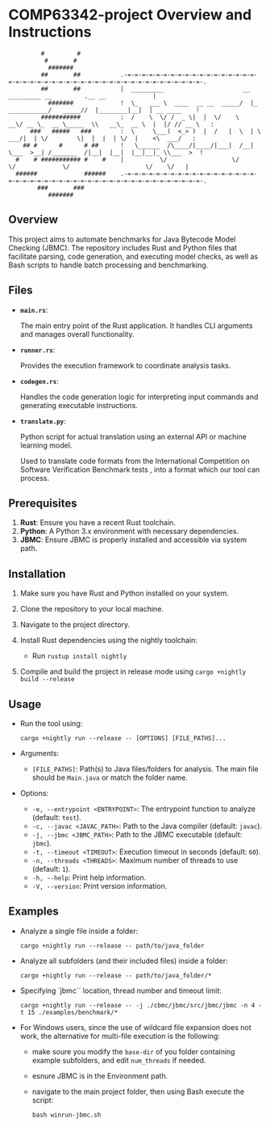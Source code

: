 # COMP63342-project Overview and Instructions

```
         #         #​
          #       #​
           #######​
         ##       ##           .-=-=-=-=-=-=-=-=-=-=-=-=-=-=-=-=-=-=-=-=-=-=-=-=-=-=-=-=-=-=-=-=-=-=-=-=-=-=-=-=-=-=-=-=-=-.​
         ##       ##           |  _________                      __                _________ __         .__ __             |​
           #######             !  \_   ___ \  ____  __ __  _____/  |_  ___________/   _____//  |________|__|  | __ ____    !​
         ###########           :  /    \  \/ /  _ \|  |  \/    \   __\/ __ \_  __ \_____  \\   __\_  __ \  |  |/ // __ \   :​
      ###   #####   ###        :  \     \___(  <_> )  |  /   |  \  | \  ___/|  | \/        \|  |  |  | \/  |    <\  ___/   :​
    ## #      #      # ##      !   \______  /\____/|____/|___|  /__|  \___  >__| /_______  /|__|  |__|  |__|__|_ \\___  >  !​
  #    # ########### #    #    |          \/                  \/          \/             \/                     \/    \/   |​
  ######             ######    .-=-=-=-=-=-=-=-=-=-=-=-=-=-=-=-=-=-=-=-=-=-=-=-=-=-=-=-=-=-=-=-=-=-=-=-=-=-=-=-=-=-=-=-=-=-.​
        ###       ###​
           #######​
```

## Overview

This project aims to automate benchmarks for Java Bytecode Model Checking (JBMC). The repository includes Rust and Python files that facilitate parsing, code generation, and executing model checks, as well as Bash scripts to handle batch processing and benchmarking.

## Files

- **`main.rs`**:

  The main entry point of the Rust application. It handles CLI arguments and manages overall functionality.

- **`runner.rs`**:

  Provides the execution framework to coordinate analysis tasks.

- **`codegen.rs`**:

  Handles the code generation logic for interpreting input commands and generating executable instructions.

- **`translate.py`**:

  Python script for actual translation using an external API or machine learning model.

  Used to translate code formats from the International Competition on Software Verification Benchmark tests , into a format which our tool can process.

## Prerequisites

1. **Rust**: Ensure you have a recent Rust toolchain.
2. **Python**: A Python 3.x environment with necessary dependencies.
3. **JBMC**: Ensure JBMC is properly installed and accessible via system path.

## Installation

1. Make sure you have Rust and Python installed on your system.
2. Clone the repository to your local machine.
3. Navigate to the project directory.
4. Install Rust dependencies using the nightly toolchain:

   - Run `rustup install nightly`

5. Compile and build the project in release mode using `cargo +nightly build --release`

## Usage

- Run the tool using:

  `cargo +nightly run --release -- [OPTIONS] [FILE_PATHS]...`

- Arguments:

  - `[FILE_PATHS]`: Path(s) to Java files/folders for analysis. The main file should be `Main.java` or match the folder name.

- Options:

  - `-e, --entrypoint <ENTRYPOINT>`: The entrypoint function to analyze (default: `test`).
  - `-c, --javac <JAVAC_PATH>`: Path to the Java compiler (default: `javac`).
  - `-j, --jbmc <JBMC_PATH>`: Path to the JBMC executable (default: `jbmc`).
  - `-t, --timeout <TIMEOUT>`: Execution timeout in seconds (default: `60`).
  - `-n, --threads <THREADS>`: Maximum number of threads to use (default: `1`).
  - `-h, --help`: Print help information.
  - `-V, --version`: Print version information.

## Examples

- Analyze a single file inside a folder:

  `cargo +nightly run --release -- path/to/java_folder`

- Analyze all subfolders (and their included files) inside a folder:

  `cargo +nightly run --release -- path/to/java_folder/*`

- Specifying `jbmc`` location, thread number and timeout limit:

  `cargo +nightly run --release -- -j ./cbmc/jbmc/src/jbmc/jbmc -n 4 -t 15 ./examples/benchmark/*`

- For Windows users, since the use of wildcard file expansion does not work, the alternative for multi-file execution is the following:

  - make soure you modify the `base-dir` of you folder containing example subfolders, and edit `num_threads` if needed.
  - esnure JBMC is in the Environment path.
  - navigate to the main project folder, then using Bash execute the script:

    ```
    bash winrun-jbmc.sh
    ```

